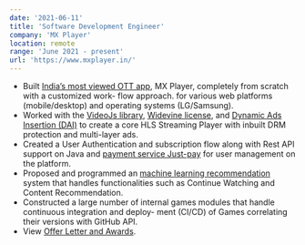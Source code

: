 ```yaml
---
date: '2021-06-11'
title: 'Software Development Engineer'
company: 'MX Player'
location: remote
range: 'June 2021 - present'
url: 'https://www.mxplayer.in/'
---
```


- Built [India’s most viewed OTT app](), MX Player, completely from scratch with a customized work- flow approach. for various web platforms (mobile/desktop) and operating systems (LG/Samsung).
- Worked with the [VideoJs library](), [Widevine license](), and [Dynamic Ads Insertion (DAI)]() to create a core HLS Streaming Player with inbuilt DRM protection and multi-layer ads.
- Created a User Authentication and subscription flow along with Rest API support on Java and [payment service Just-pay]() for user management on the platform.
- Proposed and programmed an [machine learning recommendation]() system that handles functionalities such as Continue Watching and Content Recommendation.
- Constructed a large number of internal games modules that handle continuous integration and deploy- ment (CI/CD) of Games correlating their versions with GitHub API.
- View [Offer Letter and Awards](https://drive.google.com/drive/folders/1SXNW1PrWbi2aoBu9DI9TlyFevYQaaT5J?usp=share_link).
